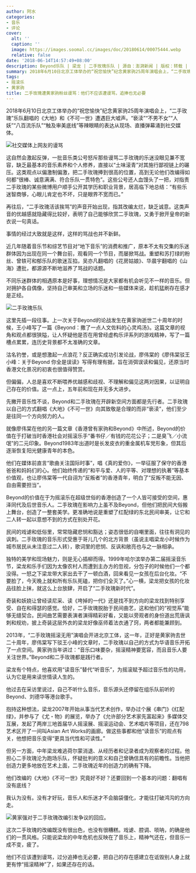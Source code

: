 ```yaml
---
author: 阿水
categories:
- 音乐
- 评论
cover:
  alt: ''
  caption: ''
  image: https://images.soomal.cc/images/doc/20180614/00075444.webp
  relative: false
date: '2018-06-14T14:57:49+08:00'
description: Beyond乐队 | 梁龙 | 二手玫瑰乐队 | 源自：澎湃新闻 | 版权：转载 |  平均/总评分：09.38/75
summary: 2018年6月10日北京工体举办的“祝您愉快”纪念黄家驹25周年演唱会上，“二手玫瑰”乐队翻唱的《大地》和《不可一世》遭遇巨大嘘声。“亵渎”“不男不女”“人妖”“八百流乐队”“触及审美底线”等辣眼睛的表达从现场、直播弹幕涌到社交媒体……
tags:
- 摇滚乐
- 黄家驹
title: 二手玫瑰遭黄家驹粉丝谩骂：他们不应该遭谩骂，追捧也无必要
---
```


2018年6月10日北京工体举办的“祝您愉快”纪念黄家驹25周年演唱会上，“二手玫瑰”乐队翻唱的《大地》和《不可一世》遭遇巨大嘘声。“亵渎”“不男不女”“人妖”“八百流乐队”“触及审美底线”等辣眼睛的表达从现场、直播弹幕涌到社交媒体。

![社交媒体上网友的谩骂](https://images.soomal.cc/images/doc/20180614/00075443_01.webp)





这自然会激起反弹，一批音乐类公号怒斥那些谩骂二手玫瑰的乐迷没眼见兼不宽容，缺乏最基本的音乐素养和个人修养，直接以“土味滚青”对其施行鄙视链上的碾压。这类观点以偏激制偏激，把二手玫瑰捧到很高的位置，高到无论他们改编得如何都“很棒、诚意满满、符合乐队一贯特色”。这些公号还人血馒头了一把，对指责二手玫瑰的某些微博用户顺手公开其学历和职业背景，居高临下地总结：“有些乐迷智商够，心眼儿肯定也不坏，只是眼界不宽而已。”

再往后，“二手玫瑰活该挨骂”的声音开始出现，指其改编太烂，缺乏诚意。这类声音的优越感就隐藏得比较好，表明了自己能够欣赏二手玫瑰，又勇于掀开皇帝的新衣说一句真话。

事情的经过大致就是这样，这样的骂战也并不新鲜。

近几年随着音乐节和综艺节目对“地下音乐”的消费和推广，原本不太有交集的乐迷群体因为出现在同一个舞台前，观看同一个节目，而屡掀骂战。重塑和苏打绿的粉丝、曾轶可和郁乐队的歌迷互掐，吴亦凡翻唱的《花房姑娘》、华晨宇翻唱的《山海》遭批，都源源不断地滋养了骂战的话题。

不同乐迷群体的相遇原本是好事，理想情况是大家都有机会听见不一样的音乐。但对拥护各自偶像，坚持自己审美和立场的乐迷和一些媒体来说，趁机猛刷存在感才是正经。

![二手玫瑰乐队](https://images.soomal.cc/images/doc/20180614/00075444.webp)





这里先插一段往事。上一次关于Beyond的论战发生在黄家驹逝世二十周年的时候，王小峰写了一篇《Beyond：撒了一点人文佐料的心灵鸡汤》。这篇文章的视角和观点都很狭隘，让人怀疑他是否在用曾经虚构乐评系列的游戏精神，写了一篇槽点累累，连历史背景都不太准确的文章。

沽名钓誉，或是想激起一点浪花？反正确实成功引发论战，廖伟棠的《廖伟棠驳王小峰：关于Beyond 你全是误读》写得有理有据，旨在消弭误读和偏见，还原当时香港文化景况的初衷也很值得赞赏。

但偏偏，人总是喜欢不断喂养优越感和歧视、不理解和偏见这两对因果，以证明自己存在的价值。这一点上，五年前和现在并无多大进步。

先撇开音乐性不谈，Beyond和二手玫瑰在开辟新空间方面都是先行者。二手玫瑰以自己的方式翻唱《大地》《不可一世》向其致敬是合理的而非“亵渎”，他们至少是往同一个方向努力的人。

就像廖伟棠在他的另一篇文章《香港曾有家驹和Beyond》中所述，Beyond的价值在于打破当时香港社会对摇滚乐手“番书仔／有钱的花花公子；二是臭飞／小流氓”的二元印象。Beyond1983年出道时是长发皮衣的重金属机车党形象，但其后逐渐恢复阳光健康青年的本色。

他们在媒体前直言“歌曲关注国际时事”，唱《真的爱你》，一举征服了保守的香港爸爸和妈妈们的心。他们始终传递的“和平与爱、人的平等、对理想的执著”等基本价值观，也让廖伟棠等一代自诩为“反叛者”的香港青年，明白了“反叛不能无因、自由需要担当”。

Beyond的价值在于为摇滚乐在超级世俗的香港创造了一个人皆可接受的空间，惠泽同代及后世音乐人。二手玫瑰在影响力上虽不及Beyond，但他们把民间大俗搬上舞台，创造了一整套美学。更准确地说是重塑了红配绿的东北民间审美，让它和二人转一起以意想不到的方式在别处开花。

民间的戏谑和低俗里，常常隐藏悲悯和豁达；姿态很低的自嘲里面，往往有洞见的讽刺。二手玫瑰的音乐形式受惠于哥儿几个的北方背景（虽说主唱梁龙小时候作为城市居民从未注意过二人转），歌词里的悲悯、反讽和敞亮也与之一脉相承。

独特的美学和现场魅力，则是无心插柳而得。1999年哈尔滨举办第二届摇滚音乐节，梁龙和乐手们因为太像农村人而遭到主办方的忽视，分包子的时候他们一个都没得。一怒之下梁龙带大家出去干了一顿白酒，回来看见一女孩在后台化妆。“不要脸了，今天晚上就和所有乐队死磕，把你们全灭了。”心一横，梁龙把女孩的化妆品往脸上抹，就这么上台放肆，开启了“二手玫瑰新时代”。

奇装和妖娆让曾经读尼采、读《垮掉的一代》还是找不到方向的梁龙找到特别享受、自在和得瑟的感觉。恰好，二手玫瑰脱胎于民间曲艺，这和他们的“视觉系”能够无缝契合。民间曲艺需要表演者演得精彩好看，又能以旁观者的身份道出荒唐讽刺和规劝，披上奇装这层外衣的梁龙好像巫师着法衣通了窍，两者都能兼顾到。

2013年，“二手玫瑰摇滚无用”演唱会开进北京工体，这一年，正好是黄家驹去世二十周年，廖伟棠写下驳王小峰的文章时，二手玫瑰以自己的方式为华语音乐开拓了一点空间。黄家驹当年讲过：“音乐口味要杂，摇滚精神要宽容，而且音乐人要关注世界。”Beyond和二手玫瑰都是践行者。

梁龙有个特点，他喜欢用“读音乐”替代“听音乐”，为摇滚赋予超过音乐性的功用，认为它是用来读世情读人生的。

他过去在采访里说过，自己不听什么音乐，音乐源头还停留在组乐队前听的Beyond、刘德华等港台歌手。

抱持这种想法，梁龙2007年开始从事当代艺术创作，举办过个展《串门》《红配绿》，并参与了《尤・物》的展览，举办了《允许部分艺术家先富起来》多媒体交互展，发起了两岸三地首届华人摇滚展、摇滚运动会、艺术唱片等项目，还在798艺术区开了一间叫Asian Art Works的画廊。做这些事都和他“读音乐”的观点有关，他想把音乐变得“更具当代性和可读性。”

但另一方面，中年梁龙难逃荷尔蒙消退、从经历者和记录者成为观察者的过程。他担心二手玫瑰沦为跑场乐队，怀疑批判的意义和自己曾确信具有的前瞻性。当他把创造力更多地放在艺术上面，二手玫瑰近年的创造力的确有下降。

他们改编的《大地》《不可一世》究竟好不好？还要回到一个基本的问题：翻唱有没有底线？

我认为没有。没有才好玩，音乐人和乐迷才不会脑袋僵化，才能往打破鸿沟的方向走。

![黄家强对于二手玫瑰改编引发争议的回应。](https://images.soomal.cc/images/doc/20180614/00075445.webp)





这次二手玫瑰的改编既没有很出色，也没有很糟糕。戏谑、腔调、唢呐，的确是他们的一贯风格。只能说梁龙的中年危机也反映在了音乐上，精神气还在，但音乐一成不变，疲了。

他们不应该遭到谩骂，过分追捧也无必要，把自己的存在感建立在诋毁别人身上就更有悖“摇滚精神”了，如果还存在的话。